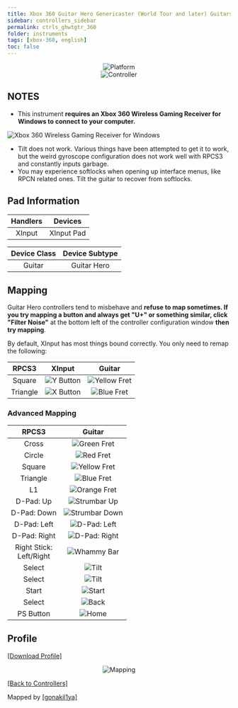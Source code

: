 ```yaml
---
title: Xbox 360 Guitar Hero Genericaster (World Tour and later) Guitars
sidebar: controllers_sidebar
permalink: ctrls_ghwtgtr_360
folder: instruments
tags: [xbox-360, english]
toc: false
---
```


<div align="center"> <img src="https://carlmylo.github.io/docu-rpcs3/images/instruments/plat/360.png" alt="Platform" title="Platform"></div>

<div align="center"> <img src="https://carlmylo.github.io/docu-rpcs3/images/instruments/cont/ghwtcontroller.png" alt="Controller" title="Controller"></div>

## NOTES

* This instrument **requires an Xbox 360 Wireless Gaming Receiver for Windows to connect to your computer.**

![Xbox 360 Wireless Gaming Receiver for Windows](https://carlmylo.github.io/docu-rpcs3/images/btns/ctrls/360/receiver.png "Xbox 360 Wireless Gaming Receiver for Windows")

* Tilt does not work. Various things have been attempted to get it to work, but the weird gyroscope configuration does not work well with RPCS3 and constantly inputs garbage.
* You may experience softlocks when opening up interface menus, like RPCN related ones. Tilt the guitar to recover from softlocks.

## Pad Information

| Handlers | Devices |
|:------------------:|:---------------------:|
| XInput | XInput Pad |

| Device Class | Device Subtype |
|:------------------:|:---------------------:|
| Guitar | Guitar Hero |

## Mapping

Guitar Hero controllers tend to misbehave and **refuse to map sometimes. If you try mapping a button and always get "U+" or something similar, click "Filter Noise"** at the bottom left of the controller configuration window **then try mapping**.

By default, XInput has most things bound correctly. You only need to remap the following:

| **RPCS3** | **XInput** | **Guitar** |
|:--------:|:-----------:|:-----------:|
| Square | ![Y Button](https://carlmylo.github.io/docu-rpcs3/images/btns/ctrls/360/y.png "Y Button") | ![Yellow Fret](https://carlmylo.github.io/docu-rpcs3/images/btns/gtrs/yf.png "Yellow Fret") | 
| Triangle | ![X Button](https://carlmylo.github.io/docu-rpcs3/images/btns/ctrls/360/x.png "X Button") | ![Blue Fret](https://carlmylo.github.io/docu-rpcs3/images/btns/gtrs/bf.png "Blue Fret") |

### Advanced Mapping

| **RPCS3** | **Guitar** |
|:------------------:|:---------------------:|
| Cross | ![Green Fret](https://carlmylo.github.io/docu-rpcs3/images/btns/gtrs/gf.png "Green Fret") |
| Circle | ![Red Fret](https://carlmylo.github.io/docu-rpcs3/images/btns/gtrs/rf.png "Red Fret") |
| Square | ![Yellow Fret](https://carlmylo.github.io/docu-rpcs3/images/btns/gtrs/yf.png "Yellow Fret") |
| Triangle | ![Blue Fret](https://carlmylo.github.io/docu-rpcs3/images/btns/gtrs/bf.png "Blue Fret") |
| L1 | ![Orange Fret](https://carlmylo.github.io/docu-rpcs3/images/btns/gtrs/of.png "Orange Fret") |
| D-Pad: Up | ![Strumbar Up](https://carlmylo.github.io/docu-rpcs3/images/btns/gtrs/sbu.png "Strumbar Up") |
| D-Pad: Down | ![Strumbar Down](https://carlmylo.github.io/docu-rpcs3/images/btns/gtrs/sbd.png "Strumbar Down") |
| D-Pad: Left | ![D-Pad: Left](https://carlmylo.github.io/docu-rpcs3/images/btns/gtrs/dpl.png "D-Pad: Left") |
| D-Pad: Right | ![D-Pad: Right](https://carlmylo.github.io/docu-rpcs3/images/btns/gtrs/dpr.png "D-Pad: Right") |
| Right Stick: <br/> Left/Right | ![Whammy Bar](https://carlmylo.github.io/docu-rpcs3/images/btns/gtrs/wb.png "Whammy Bar") |
| Select | ![Tilt](https://carlmylo.github.io/docu-rpcs3/images/btns/gtrs/ts.png "Tilt Vertical") |
| Select | ![Tilt](https://carlmylo.github.io/docu-rpcs3/images/btns/gtrs/ts.png "Tilt Horizontal") |
| Start | ![Start](https://carlmylo.github.io/docu-rpcs3/images/btns/ctrls/360/start.png "Start") |
| Select | ![Back](https://carlmylo.github.io/docu-rpcs3/images/btns/ctrls/360/back.png "Back") |
| PS Button | ![Home](https://carlmylo.github.io/docu-rpcs3/images/btns/ctrls/360/home.png "Home") |

## Profile

[[Download Profile]](https://github.com/carlmylo/docu-rpcs3/raw/gh-pages/instrument-repo/Xbox%20360%20Guitar%20Hero%20Genericaster%20Guitar.7z)

<div align="center"> <img src="https://carlmylo.github.io/docu-rpcs3/images/instruments/maps/360ghwtmapping.png" alt="Mapping" title="Mapping"></div>

[[Back to Controllers]](https://rb3pc.milohax.org/english/controllers/)

Mapped by [[gonakil1ya]](https://linktr.ee/Gonakil1ya)